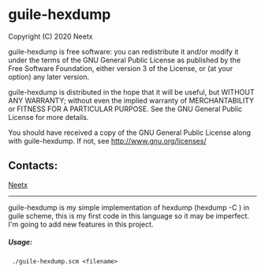 # guile-hexdump

Copyright (C) 2020 Neetx

guile-hexdump is free software: you can redistribute it and/or modify it under the terms of the GNU General Public License as published by the Free Software Foundation, either version 3 of the License, or (at your option) any later version.

guile-hexdump is distributed in the hope that it will be useful, but WITHOUT ANY WARRANTY; without even the implied warranty of MERCHANTABILITY or FITNESS FOR A PARTICULAR PURPOSE. See the GNU General Public License for more details.

You should have received a copy of the GNU General Public License along with guile-hexdump. If not, see http://www.gnu.org/licenses/

## Contacts:

[Neetx](neetx@protonmail.com)

___

guile-hexdump is my simple implementation of hexdump (hexdump -C <file>) in guile scheme, this is my first code in this language so it may be imperfect.
I'm going to add new features in this project.

##### Usage:
` ./guile-hexdump.scm <filename>`
